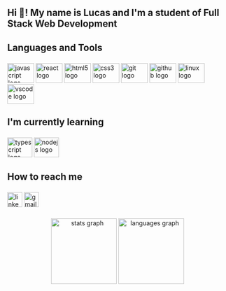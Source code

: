 <h2 align="left">Hi 👋! My name is Lucas and I'm a student of Full Stack Web Development</h2>

###

<h2 align="left">Languages and Tools</h2>

###

<div align="left">
  <img src="https://cdn.jsdelivr.net/gh/devicons/devicon/icons/javascript/javascript-plain.svg" height="45" width="61" alt="javascript logo"  />
  <img src="https://cdn.jsdelivr.net/gh/devicons/devicon/icons/react/react-original-wordmark.svg" height="45" width="61" alt="react logo"  />
  <img src="https://cdn.jsdelivr.net/gh/devicons/devicon/icons/html5/html5-plain-wordmark.svg" height="45" width="61" alt="html5 logo"  />
  <img src="https://cdn.jsdelivr.net/gh/devicons/devicon/icons/css3/css3-plain-wordmark.svg" height="45" width="61" alt="css3 logo"  />
  <img src="https://cdn.jsdelivr.net/gh/devicons/devicon/icons/git/git-original.svg" height="45" width="61" alt="git logo"  />
  <img src="https://cdn.jsdelivr.net/gh/devicons/devicon/icons/github/github-original.svg" height="45" width="61" alt="github logo"  />
  <img src="https://cdn.jsdelivr.net/gh/devicons/devicon/icons/linux/linux-original.svg" height="45" width="61" alt="linux logo"  />
  <img src="https://cdn.jsdelivr.net/gh/devicons/devicon/icons/vscode/vscode-original.svg" height="45" width="61" alt="vscode logo"  />
</div>

###

<h2 align="left">I'm currently learning</h2>

###

<div align="left">
  <img src="https://cdn.jsdelivr.net/gh/devicons/devicon/icons/typescript/typescript-plain.svg" height="45" width="57" alt="typescript logo"  />
  <img src="https://cdn.jsdelivr.net/gh/devicons/devicon/icons/nodejs/nodejs-original.svg" height="45" width="57" alt="nodejs logo"  />
</div>

###

<h2 align="left">How to reach me</h2>

###

<div align="left">
  <img src="https://img.shields.io/static/v1?message=LinkedIn&logo=linkedin&label=&color=0077B5&logoColor=white&labelColor=&style=for-the-badge" height="34" alt="linkedin logo"  />
  <img src="https://img.shields.io/static/v1?message=Gmail&logo=gmail&label=&color=D14836&logoColor=white&labelColor=&style=for-the-badge" height="34" alt="gmail logo"  />
</div>

###

<div align="center">
  <img src="https://github-readme-stats.vercel.app/api?hide_title=false&hide_rank=true&show_icons=true&include_all_commits=true&count_private=true&disable_animations=false&theme=gotham&locale=en&hide_border=false&username=LucasZuquetto" height="150" alt="stats graph"  />
  <img src="https://github-readme-stats.vercel.app/api/top-langs?locale=en&hide_title=false&layout=compact&card_width=320&langs_count=5&theme=gotham&hide_border=false&username=LucasZuquetto" height="150" alt="languages graph"  />
</div>

###
